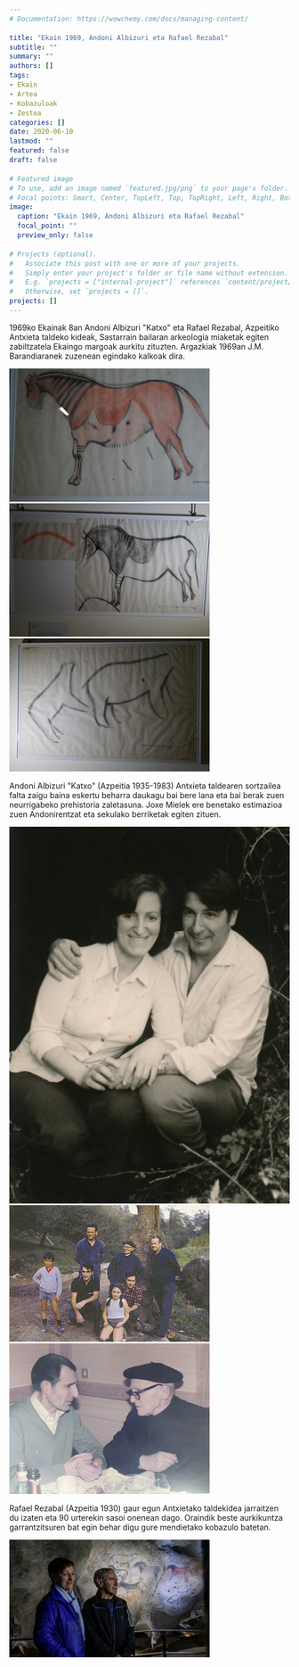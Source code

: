 ```yaml
---
# Documentation: https://wowchemy.com/docs/managing-content/

title: "Ekain 1969, Andoni Albizuri eta Rafael Rezabal"
subtitle: ""
summary: ""
authors: []
tags: 
- Ekain
- Artea
- Kobazuloak
- Zestoa
categories: []
date: 2020-06-10
lastmod: ""
featured: false
draft: false

# Featured image
# To use, add an image named `featured.jpg/png` to your page's folder.
# Focal points: Smart, Center, TopLeft, Top, TopRight, Left, Right, BottomLeft, Bottom, BottomRight.
image:
  caption: "Ekain 1969, Andoni Albizuri eta Rafael Rezabal"
  focal_point: ""
  preview_only: false

# Projects (optional).
#   Associate this post with one or more of your projects.
#   Simply enter your project's folder or file name without extension.
#   E.g. `projects = ["internal-project"]` references `content/project/deep-learning/index.md`.
#   Otherwise, set `projects = []`.
projects: []
---
```


1969ko Ekainak 8an Andoni Albizuri "Katxo" eta Rafael Rezabal, Azpeitiko Antxieta taldeko kideak, Sastarrain bailaran arkeologia miaketak egiten zabiltzatela Ekaingo margoak aurkitu zituzten. Argazkiak 1969an J.M. Barandiaranek zuzenean egindako kalkoak dira.

![Ekain](media/1.jpg)
![Ekain](media/2.jpg)
![Ekain](media/3.jpg)

Andoni Albizuri "Katxo" (Azpeitia 1935-1983) Antxieta taldearen sortzailea falta zaigu baina eskertu beharra daukagu bai bere lana eta bai berak zuen neurrigabeko prehistoria zaletasuna.
Joxe Mielek ere benetako estimazioa zuen Andonirentzat eta sekulako berriketak egiten zituen.

![Andoni Albizuri](media/4.jpg)
![Andoni Albizuri](media/5.jpg)
![Andoni Albizuri](media/6.jpg)

Rafael Rezabal (Azpeitia 1930) gaur egun Antxietako taldekidea jarraitzen du izaten eta 90 urterekin sasoi onenean dago. Oraindik beste aurkikuntza garrantzitsuren bat egin behar digu gure mendietako kobazulo batetan.

![Andoni Albizuri](media/7.jpg)
